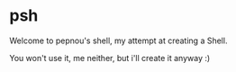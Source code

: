 # psh
Welcome to pepnou's shell, my attempt at creating a Shell.

You won't use it, me neither, but i'll create it anyway :)
